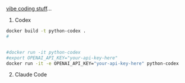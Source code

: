 [vibe coding stuff](https://jalcocert.github.io/JAlcocerT/vide-coding/)...


1. Codex

```sh
docker build -t python-codex .
#


#docker run -it python-codex
#export OPENAI_API_KEY="your-api-key-here"
docker run -it -e OPENAI_API_KEY="your-api-key-here" python-codex
```

2. Claude Code